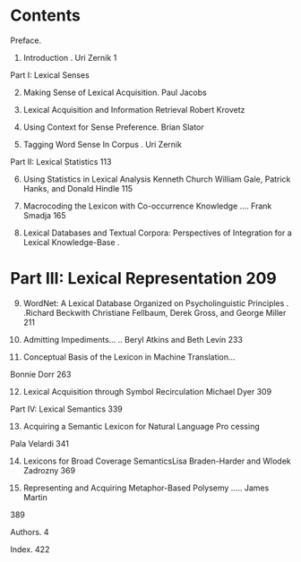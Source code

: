# Contents

Preface.

1. Introduction . Uri Zernik 1

Part I: Lexical Senses

2. Making Sense of Lexical Acquisition. Paul Jacobs

3. Lexical Acquisition and Information Retrieval Robert Krovetz

4. Using Context for Sense Preference. Brian Slator

5. Tagging Word Sense In Corpus . Uri Zernik

Part II: Lexical Statistics 113

6. Using Statistics in Lexical Analysis Kenneth Church William Gale, Patrick Hanks, and Donald Hindle 115

7. Macrocoding the Lexicon with Co-occurrence Knowledge .... Frank Smadja 165

8. Lexical Databases and Textual Corpora: Perspectives of Integration for a Lexical Knowledge-Base .

# Part III: Lexical Representation 209

9. WordNet: A Lexical Database Organized on Psycholinguistic Principles . .Richard Beckwith Christiane Fellbaum, Derek Gross, and George Miller 211

10. Admitting Impediments... .. Beryl Atkins and Beth Levin  233

11. Conceptual Basis of the Lexicon in Machine Translation...

Bonnie Dorr 263

12. Lexical Acquisition through Symbol Recirculation Michael Dyer 309

Part IV: Lexical Semantics 339

13. Acquiring a Semantic Lexicon for Natural Language Pro cessing

Pala Velardi 341

14. Lexicons for Broad Coverage SemanticsLisa Braden-Harder and Wlodek Zadrozny 369

15. Representing and Acquiring Metaphor-Based Polysemy ..... James Martin

389

Authors. 4

Index. 422
